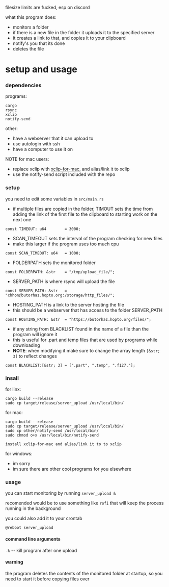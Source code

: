 filesize limits are fucked, esp on discord



what this program does:
* monitors a folder
* if there is a new file in the folder it uploads it to the specified server
* it creates a link to that, and copies it to your clipboard
* notify's you that its done
* deletes the file


setup and usage
===============
### dependencies
programs:
```
cargo
rsync
xclip
notify-send
```
other:
* have a webserver that it can upload to
* use autologin with ssh
* have a computer to use it on

NOTE for mac users:
* replace xclip with [xclip-for-mac](https://github.com/siers/xclip-for-mac), and alias/link it to xclip
* use the notify-send script included with the repo

### setup
you need to edit some variables in `src/main.rs`

* if multiple files are copied in the folder, TIMOUT sets the time from adding the link of the first file to the clipboard to starting work on the next one
```
const TIMEOUT: u64        = 3000;
```

* SCAN_TIMEOUT sets the interval of the program checking for new files
* make this larger if the program uses too much cpu
```
const SCAN_TIMEOUT: u64   = 1000;
```

* FOLDERPATH sets the monitored folder
```
const FOLDERPATH: &str    = "/tmp/upload_file/";
```

* SERVER_PATH is where rsync will upload the file
```
const SERVER_PATH: &str   = "chhon@butorhaz.hopto.org:/storage/http_files/";
```
* HOSTING_PATH is a link to the server hosting the file
* this should be a webserver that has access to the folder SERVER_PATH
```
const HOSTING_PATH: &str  = "https://butorhaz.hopto.org/files/";
```

* if any string from BLACKLIST found in the name of a file than the program will ignore it
* this is useful for .part and temp files that are used by programs while downloading
* **NOTE**: when modifying it make sure to change the array length `[&str; 3]` to reflect changes
```
const BLACKLIST:[&str; 3] = [".part", ".temp", ".f127."];
```



### insall
for linx:
```
cargo build --release
sudo cp target/release/server_upload /usr/local/bin/
```

for mac:
```
cargo build --release
sudo cp target/release/server_upload /usr/local/bin/
sudo cp other/notify-send /usr/local/bin/
sudo chmod o+x /usr/local/bin/notify-send

install xclip-for-mac and alias/link it to to xclip
```

for windows:
* im sorry
* im sure there are other cool programs for you elsewhere


### usage

you can start monitoring by running `server_upload &`

recomended would be to use something like `rofi` that will keep the process running in the background

you could also add it to your crontab
```
@reboot server_upload
```

#### command line arguments
`-k` -- kill program after one upload


#### warning
the program deletes the contents of the monitored folder at startup, so you need to start it before copying files over
